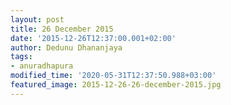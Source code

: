 ```yaml
---
layout: post
title: 26 December 2015
date: '2015-12-26T12:37:00.001+02:00'
author: Dedunu Dhananjaya
tags:
- anuradhapura
modified_time: '2020-05-31T12:37:50.988+03:00'
featured_image: 2015-12-26-26-december-2015.jpg
---
```

